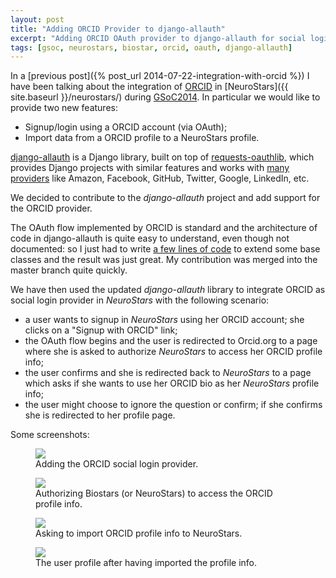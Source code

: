 ```yaml
---
layout: post
title: "Adding ORCID Provider to django-allauth"
excerpt: "Adding ORCID OAuth provider to django-allauth for social login"
tags: [gsoc, neurostars, biostar, orcid, oauth, django-allauth]
---
```


In a [previous post]({% post_url 2014-07-22-integration-with-orcid %}) I have been talking
about the integration of [ORCID](http://orcid.org/) in [NeuroStars]({{ site.baseurl }}/neurostars/)
during [GSoC2014](https://developers.google.com/open-source/soc/?csw=1).
In particular we would like to provide two new features:

- Signup/login using a ORCID account (via OAuth);
- Import data from a ORCID profile to a NeuroStars profile.

[django-allauth](https://github.com/pennersr/django-allauth) is a Django library, built on top of
[requests-oauthlib](https://github.com/requests/requests-oauthlib), which provides Django projects
with similar features and works with
[many providers](http://django-allauth.readthedocs.org/en/latest/providers.html) like Amazon,
Facebook, GitHub, Twitter, Google, LinkedIn, etc.

We decided to contribute to the *django-allauth* project and add support for the ORCID provider.

The OAuth flow implemented by ORCID is standard and the architecture of code in django-allauth is quite easy to understand, even though not documented: so I just had to write [a few lines of code](https://github.com/pennersr/django-allauth/tree/master/allauth/socialaccount/providers/orcid) to extend some base classes and the result was just great. My contribution was merged into the master branch quite quickly.

We have then used the updated *django-allauth* library to integrate ORCID as social login provider
in *NeuroStars* with the following scenario:

- a user wants to signup in *NeuroStars* using her ORCID account; she clicks on a "Signup with ORCID" link;
- the OAuth flow begins and the user is redirected to Orcid.org to a page where she is asked to
authorize *NeuroStars* to access her ORCID profile info;
- the user confirms and she is redirected back to *NeuroStars* to a page which asks if she wants
to use her ORCID bio as her *NeuroStars* profile info;
- the user might choose to ignore the question or confirm; if she confirms she is redirected to
her profile page.

Some screenshots:

<figure>
    <a href="{{ site.baseurl }}/assets/img/2014-08-07-django-allauth-orcid/1.png">
        <img src="{{ site.baseurl }}/assets/img/2014-08-07-django-allauth-orcid/1.png">
    </a>
    <figcaption>Adding the ORCID social login provider.</figcaption>
</figure>

<figure>
    <a href="{{ site.baseurl }}/assets/img/2014-08-07-django-allauth-orcid/2.png">
        <img src="{{ site.baseurl }}/assets/img/2014-08-07-django-allauth-orcid/2.png">
    </a>
    <figcaption>Authorizing Biostars (or NeuroStars) to access the ORCID profile info.</figcaption>
</figure>

<figure>
    <a href="{{ site.baseurl }}/assets/img/2014-08-07-django-allauth-orcid/3.png">
        <img src="{{ site.baseurl }}/assets/img/2014-08-07-django-allauth-orcid/3.png">
    </a>
    <figcaption>Asking to import ORCID profile info to NeuroStars.</figcaption>
</figure>

<figure>
    <a href="{{ site.baseurl }}/assets/img/2014-08-07-django-allauth-orcid/4.png">
        <img src="{{ site.baseurl }}/assets/img/2014-08-07-django-allauth-orcid/4.png">
    </a>
    <figcaption>The user profile after having imported the profile info.</figcaption>
</figure>